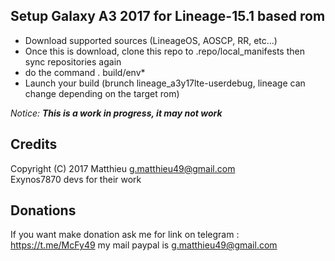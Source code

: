 ## Setup Galaxy A3 2017 for Lineage-15.1 based rom

* Download supported sources (LineageOS, AOSCP, RR, etc...)
* Once this is download, clone this repo to .repo/local_manifests then sync repositories again
* do the command . build/env*
* Launch your build (brunch lineage_a3y17lte-userdebug, lineage can change depending on the target rom)

*Notice:* **_This is a work in progress, it may not work_**

## Credits

Copyright (C) 2017 Matthieu <g.matthieu49@gmail.com><br>
Exynos7870 devs for their work

## Donations

If you want make donation ask me for link on telegram :
https://t.me/McFy49
my mail paypal is g.matthieu49@gmail.com
